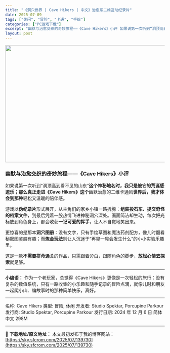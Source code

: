 ```yaml
---
title: "《洞穴世界 | Cave Hikers | 中文》治愈系二维互动纪录片"
date: 2025-07-09
tags: ["休闲", "冒险", "卡通", "手绘"]
categories: ["PC游戏下载"]
excerpt: "幽默与治愈交织的奇妙旅程——《Cave Hikers》小评 如果说第一次听到“洞顶高到看不见的山东”这个神秘地名时，我只是被它的荒诞感逗乐；那么真正走进《Cave Hikers》这个幽默治愈的二维卡通风世界后，我才体会到那种轻松又温暖的陪伴感。 游戏以伪纪录片形式展开，从主角们的家乡小镇一路折腾：组&hellip;"
layout: post
---
```


<img class="aligncenter size-full wp-image-139731" src="https://sky.sfcrom.com/wp-content/uploads/2025/07/2025070908281791.webp" alt="" width="660" height="370" />
<h3><strong>幽默与治愈交织的奇妙旅程——《Cave Hikers》小评</strong></h3>
如果说第一次听到“洞顶高到看不见的山东”<strong>这个神秘地名时，我只是被它的荒诞感逗乐；那么真正走进《Cave Hikers》这个</strong>幽默治愈的二维卡通风<strong>世界后，我才体会到那种</strong>轻松又温暖的陪伴感。

游戏以<strong>伪纪录片</strong>形式展开，从主角们的家乡小镇一路折腾：<strong>组装投石车、提交奇怪的档案文件</strong>，到最后凭着一股热情飞进神秘洞穴深处。画面简洁却生动，每次把光标放到角色身上，都会收获<strong>一记可爱的挥手</strong>，让人不自觉地笑出来。

更惊喜的是那本<strong>洞穴图册</strong>：没有文字，只有手绘草图和魔法药剂配方，像儿时翻看秘密图鉴般有趣；而<strong>炼金玩法</strong>则让人沉迷于“再晃一晃会发生什么”的小小实验乐趣里。

这是一款<strong>不需要拼命通关</strong>的作品，只需跟着旁白，跟随角色的脚步，<strong>放松心情去探索</strong>就足够。

<hr />

<strong>小编语：</strong>
作为一个老玩家，总觉得《Cave Hikers》更像是一次轻松的旅行：没有复杂的数值系统，只有一路收集的小乐趣和随手记录的冒险点滴，就像儿时和朋友一起爬小山、编故事时的那种简单快乐，真好。

<hr />

名称: Cave Hikers
类型: 冒险, 休闲
开发者: Studio Spektar, Porcupine Parkour
发行商: Studio Spektar, Porcupine Parkour
发行日期: 2024 年 12 月 6 日
简体中文
298M

---
📖 **下载地址/原文地址：** 本文最初发布于我的博客网站：[https://sky.sfcrom.com/2025/07/139730](https://sky.sfcrom.com/2025/07/139730)
